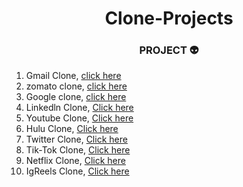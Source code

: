 
 

<div align="center">
  <h1>Clone-Projects </h1>
  <H3>PROJECT 👽</H3>
 </div>
  

1) Gmail Clone, [click here](https://coruscating-torte-e62f30.netlify.app/)
2) zomato clone, [click here](https://beautiful-kataifi-87e921.netlify.app/)
3) Google clone, [click here](https://famous-gingersnap-eeb169.netlify.app)
4) Linkedln Clone, [Click here](https://glittering-cendol-b19092.netlify.app)
5) Youtube Clone, [Click here](https://playful-dieffenbachia-db3392.netlify.app)
6) Hulu Clone, [Click here](https://tinyede.netlify.app)
7) Twitter Clone, [Click here](https://peaceful-shortbread-4ed00b.netlify.app/)
8) Tik-Tok Clone, [Click here](https://profound-haupia-f5a704.netlify.app)
9) Netflix Clone,  [Click here](https://sparkling-pudding-7f5986.netlify.app/)
10) IgReels Clone, [Click here](https://voluble-puffpuff-d7c188.netlify.app/)
